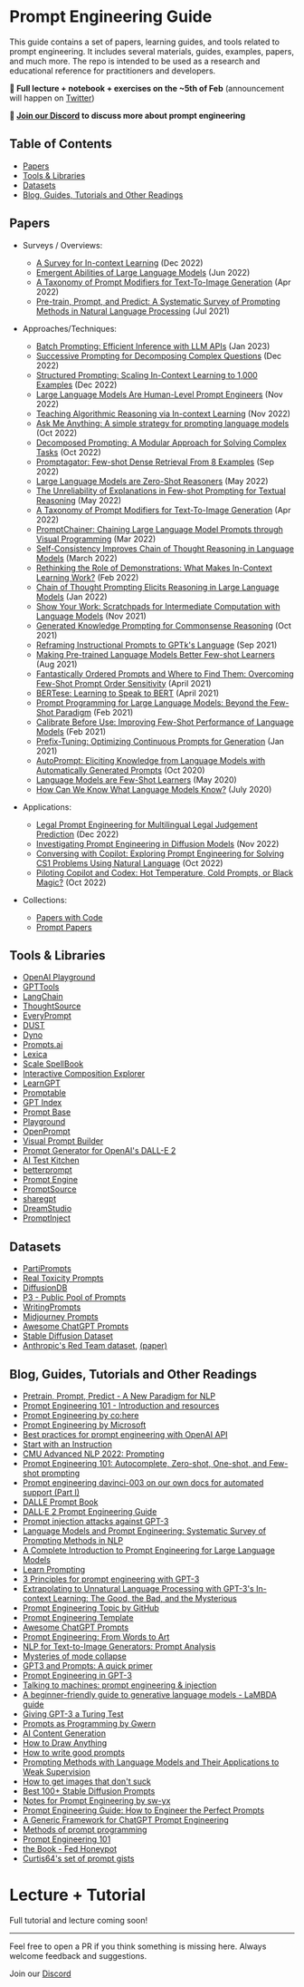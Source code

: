 # Prompt Engineering Guide

This guide contains a set of papers, learning guides, and tools related to prompt engineering. It includes several materials, guides, examples, papers, and much more. The repo is intended to be used as a research and educational reference for practitioners and developers.

**📣 Full lecture + notebook + exercises on the ~5th of Feb** (announcement will happen on [Twitter](https://twitter.com/dair_ai))

**📣 [Join our Discord](https://discord.gg/SKgkVT8BGJ) to discuss more about prompt engineering**

## Table of Contents

- [Papers](#papers)
- [Tools & Libraries](#tools--libraries)
- [Datasets](#datasets)
- [Blog, Guides, Tutorials and Other Readings](#blog-guides-tutorials-and-other-readings)

## Papers

- Surveys / Overviews:
  - [A Survey for In-context Learning](https://arxiv.org/abs/2301.00234) (Dec 2022)
  - [Emergent Abilities of Large Language Models](https://arxiv.org/abs/2206.07682) (Jun 2022)
  - [A Taxonomy of Prompt Modifiers for Text-To-Image Generation](https://arxiv.org/abs/2204.13988) (Apr 2022)
  - [Pre-train, Prompt, and Predict: A Systematic Survey of Prompting Methods in Natural Language Processing](https://arxiv.org/abs/2107.13586) (Jul 2021)
  
- Approaches/Techniques:
  - [Batch Prompting: Efficient Inference with LLM APIs](https://arxiv.org/abs/2301.08721) (Jan 2023)
  - [Successive Prompting for Decomposing Complex Questions](https://arxiv.org/abs/2212.04092) (Dec 2022)
  - [Structured Prompting: Scaling In-Context Learning to 1,000 Examples](https://arxiv.org/abs/2212.06713) (Dec 2022)
  - [Large Language Models Are Human-Level Prompt Engineers](https://arxiv.org/abs/2211.01910) (Nov 2022)
  - [Teaching Algorithmic Reasoning via In-context Learning](https://arxiv.org/abs/2211.09066) (Nov 2022)
  - [Ask Me Anything: A simple strategy for prompting language models](https://paperswithcode.com/paper/ask-me-anything-a-simple-strategy-for) (Oct 2022)
  - [Decomposed Prompting: A Modular Approach for Solving Complex Tasks](https://arxiv.org/abs/2210.02406) (Oct 2022)
  - [Promptagator: Few-shot Dense Retrieval From 8 Examples](https://arxiv.org/abs/2209.11755) (Sep 2022)
  - [Large Language Models are Zero-Shot Reasoners](https://arxiv.org/abs/2205.11916) (May 2022)
  - [The Unreliability of Explanations in Few-shot Prompting for Textual Reasoning](https://arxiv.org/abs/2205.03401) (May 2022)
  - [A Taxonomy of Prompt Modifiers for Text-To-Image Generation](https://arxiv.org/abs/2204.13988) (Apr 2022)
  - [PromptChainer: Chaining Large Language Model Prompts through Visual Programming](https://arxiv.org/abs/2203.06566) (Mar 2022)
  - [Self-Consistency Improves Chain of Thought Reasoning in Language Models](https://arxiv.org/abs/2203.11171) (March 2022)
  - [Rethinking the Role of Demonstrations: What Makes In-Context Learning Work?](https://arxiv.org/abs/2202.12837) (Feb 2022)
  - [Chain of Thought Prompting Elicits Reasoning in Large Language Models](https://arxiv.org/abs/2201.11903) (Jan 2022)
  - [Show Your Work: Scratchpads for Intermediate Computation with Language Models](https://arxiv.org/abs/2112.00114) (Nov 2021)
  - [Generated Knowledge Prompting for Commonsense Reasoning](https://arxiv.org/abs/2110.08387) (Oct 2021)
  - [Reframing Instructional Prompts to GPTk's Language](https://arxiv.org/abs/2109.07830) (Sep 2021)
  - [Making Pre-trained Language Models Better Few-shot Learners](https://aclanthology.org/2021.acl-long.295/) (Aug 2021)
  - [Fantastically Ordered Prompts and Where to Find Them: Overcoming Few-Shot Prompt Order Sensitivity](https://arxiv.org/abs/2104.08786) (April 2021)
  - [BERTese: Learning to Speak to BERT](https://aclanthology.org/2021.eacl-main.316/) (April 2021)
  - [Prompt Programming for Large Language Models: Beyond the Few-Shot Paradigm](https://arxiv.org/abs/2102.07350) (Feb 2021)
  - [Calibrate Before Use: Improving Few-Shot Performance of Language Models](https://arxiv.org/abs/2102.09690) (Feb 2021)
  - [Prefix-Tuning: Optimizing Continuous Prompts for Generation](https://arxiv.org/abs/2101.00190) (Jan 2021)
  - [AutoPrompt: Eliciting Knowledge from Language Models with Automatically Generated Prompts](https://arxiv.org/abs/2010.15980) (Oct 2020)
  - [Language Models are Few-Shot Learners](https://arxiv.org/abs/2005.14165) (May 2020)
  - [How Can We Know What Language Models Know?](https://direct.mit.edu/tacl/article/doi/10.1162/tacl_a_00324/96460/How-Can-We-Know-What-Language-Models-Know) (July 2020)
  
- Applications:
  - [Legal Prompt Engineering for Multilingual Legal Judgement Prediction](https://arxiv.org/abs/2212.02199) (Dec 2022)
  - [Investigating Prompt Engineering in Diffusion Models](https://arxiv.org/abs/2211.15462) (Nov 2022)
  - [Conversing with Copilot: Exploring Prompt Engineering for Solving CS1 Problems Using Natural Language](https://arxiv.org/abs/2210.15157) (Oct 2022)
  - [Piloting Copilot and Codex: Hot Temperature, Cold Prompts, or Black Magic?](https://arxiv.org/abs/2210.14699) (Oct 2022)

- Collections:
  - [Papers with Code](https://paperswithcode.com/task/prompt-engineering)
  - [Prompt Papers](https://github.com/thunlp/PromptPapers#papers)


## Tools & Libraries

- [OpenAI Playground](https://beta.openai.com/playground)
- [GPTTools](https://gpttools.com/comparisontool)
- [LangChain](https://github.com/hwchase17/langchain)
- [ThoughtSource](https://github.com/OpenBioLink/ThoughtSource)
- [EveryPrompt](https://www.everyprompt.com/)
- [DUST](https://dust.tt/)
- [Dyno](https://trydyno.com/)
- [Prompts.ai](https://github.com/sevazhidkov/prompts-ai)
- [Lexica](https://lexica.art/)
- [Scale SpellBook](https://scale.com/spellbook)
- [Interactive Composition Explorer](https://github.com/oughtinc/ice)
- [LearnGPT](https://www.learngpt.com/)
- [Promptable](https://promptable.ai/)
- [GPT Index](https://github.com/jerryjliu/gpt_index)
- [Prompt Base](https://promptbase.com/)
- [Playground](https://playgroundai.com/)
- [OpenPrompt](https://github.com/thunlp/OpenPrompt)
- [Visual Prompt Builder](https://tools.saxifrage.xyz/prompt)
- [Prompt Generator for OpenAI's DALL-E 2](http://dalle2-prompt-generator.s3-website-us-west-2.amazonaws.com/)
- [AI Test Kitchen](https://aitestkitchen.withgoogle.com/)
- [betterprompt](https://github.com/krrishdholakia/betterprompt)
- [Prompt Engine](https://github.com/microsoft/prompt-engine)
- [PromptSource](https://github.com/bigscience-workshop/promptsource)
- [sharegpt](https://sharegpt.com/)
- [DreamStudio](https://beta.dreamstudio.ai/)
- [PromptInject](https://github.com/agencyenterprise/PromptInject)

## Datasets
- [PartiPrompts](https://parti.research.google/)
- [Real Toxicity Prompts](https://allenai.org/data/real-toxicity-prompts)
- [DiffusionDB](https://github.com/poloclub/diffusiondb)
- [P3 - Public Pool of Prompts](https://huggingface.co/datasets/bigscience/P3)
- [WritingPrompts](WritingPrompts)
- [Midjourney Prompts](https://huggingface.co/datasets/succinctly/midjourney-prompts)
- [Awesome ChatGPT Prompts](https://huggingface.co/datasets/fka/awesome-chatgpt-prompts)
- [Stable Diffusion Dataset](https://huggingface.co/datasets/Gustavosta/Stable-Diffusion-Prompts)
- [Anthropic's Red Team dataset](https://github.com/anthropics/hh-rlhf/tree/master/red-team-attempts), [(paper)](https://arxiv.org/abs/2209.07858)

## Blog, Guides, Tutorials and Other Readings
- [Pretrain, Prompt, Predict -  A New Paradigm for NLP](http://pretrain.nlpedia.ai/)
- [Prompt Engineering 101 - Introduction and resources](https://www.linkedin.com/pulse/prompt-engineering-101-introduction-resources-amatriain/)
- [Prompt Engineering by co:here](https://docs.cohere.ai/docs/prompt-engineering)
- [Prompt Engineering by Microsoft](https://microsoft.github.io/prompt-engineering/)
- [Best practices for prompt engineering with OpenAI API](https://help.openai.com/en/articles/6654000-best-practices-for-prompt-engineering-with-openai-api)
- [Start with an Instruction](https://beta.openai.com/docs/quickstart/start-with-an-instruction)
- [CMU Advanced NLP 2022: Prompting](https://youtube.com/watch?v=5ef83Wljm-M&feature=shares)
- [Prompt Engineering 101: Autocomplete, Zero-shot, One-shot, and Few-shot prompting](https://youtube.com/watch?v=v2gD8BHOaX4&feature=shares)
- [Prompt engineering davinci-003 on our own docs for automated support (Part I)](https://www.patterns.app/blog/2022/12/21/finetune-llm-tech-support/)
- [DALLE Prompt Book](https://dallery.gallery/the-dalle-2-prompt-book/)
- [DALL·E 2 Prompt Engineering Guide](https://docs.google.com/document/d/11WlzjBT0xRpQhP9tFMtxzd0q6ANIdHPUBkMV-YB043U/edit#)
- [Prompt injection attacks against GPT-3](https://simonwillison.net/2022/Sep/12/prompt-injection/)
- [Language Models and Prompt Engineering: Systematic Survey of Prompting Methods in NLP](https://youtube.com/watch?v=OsbUfL8w-mo&feature=shares)
- [A Complete Introduction to Prompt Engineering for Large Language Models](https://www.mihaileric.com/posts/a-complete-introduction-to-prompt-engineering/)
- [Learn Prompting](https://learnprompting.org/)
- [3 Principles for prompt engineering with GPT-3](https://www.linkedin.com/pulse/3-principles-prompt-engineering-gpt-3-ben-whately/)
- [Extrapolating to Unnatural Language Processing with GPT-3's In-context Learning: The Good, the Bad, and the Mysterious](http://ai.stanford.edu/blog/in-context-learning/)
- [Prompt Engineering Topic by GitHub](https://github.com/topics/prompt-engineering)
- [Prompt Engineering Template](https://docs.google.com/spreadsheets/d/1-snKDn38-KypoYCk9XLPg799bHcNFSBAVu2HVvFEAkA/edit#gid=0)
- [Awesome ChatGPT Prompts](https://github.com/f/awesome-chatgpt-prompts)
- [Prompt Engineering: From Words to Art](https://www.saxifrage.xyz/post/prompt-engineering)
- [NLP for Text-to-Image Generators: Prompt Analysis](https://heartbeat.comet.ml/nlp-for-text-to-image-generators-prompt-analysis-part-1-5076a44d8365)
- [Mysteries of mode collapse](https://www.lesswrong.com/posts/t9svvNPNmFf5Qa3TA/mysteries-of-mode-collapse)
- [GPT3 and Prompts: A quick primer](https://buildspace.so/notes/intro-to-gpt3-prompts)
- [Prompt Engineering in GPT-3](https://www.analyticsvidhya.com/blog/2022/05/prompt-engineering-in-gpt-3/)
- [Talking to machines: prompt engineering & injection](https://artifact-research.com/artificial-intelligence/talking-to-machines-prompt-engineering-injection/)
- [A beginner-friendly guide to generative language models - LaMBDA guide](https://aitestkitchen.withgoogle.com/how-lamda-works)
- [Giving GPT-3 a Turing Test](https://lacker.io/ai/2020/07/06/giving-gpt-3-a-turing-test.html)
- [Prompts as Programming by Gwern](https://www.gwern.net/GPT-3#prompts-as-programming)
- [AI Content Generation](https://www.jonstokes.com/p/ai-content-generation-part-1-machine)
- [How to Draw Anything](https://andys.page/posts/how-to-draw/)
- [How to write good prompts](https://andymatuschak.org/prompts/)
- [Prompting Methods with Language Models and Their Applications to Weak Supervision](https://snorkel.ai/prompting-methods-with-language-models-nlp/)
- [How to get images that don't suck](https://www.reddit.com/r/StableDiffusion/comments/x41n87/how_to_get_images_that_dont_suck_a/)
- [Best 100+ Stable Diffusion Prompts](https://mpost.io/best-100-stable-diffusion-prompts-the-most-beautiful-ai-text-to-image-prompts/)
- [Notes for Prompt Engineering by sw-yx](https://github.com/sw-yx/ai-notes)
- [Prompt Engineering Guide: How to Engineer the Perfect Prompts](https://richardbatt.co.uk/prompt-engineering-guide-how-to-engineer-the-perfect-prompts/)
- [A Generic Framework for ChatGPT Prompt Engineering](https://medium.com/@thorbjoern.heise/a-generic-framework-for-chatgpt-prompt-engineering-7097f6513a0b)
- [Methods of prompt programming](https://generative.ink/posts/methods-of-prompt-programming/)
- [Prompt Engineering 101](https://humanloop.com/blog/prompt-engineering-101)
- [the Book - Fed Honeypot](https://fedhoneypot.notion.site/25fdbdb69e9e44c6877d79e18336fe05?v=1d2bf4143680451986fd2836a04afbf4)
- [Curtis64's set of prompt gists](https://gist.github.com/Curtis-64)

# Lecture + Tutorial
Full tutorial and lecture coming soon!

---
Feel free to open a PR if you think something is missing here. Always welcome feedback and suggestions.

Join our [Discord](https://discord.gg/SKgkVT8BGJ)
